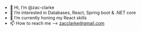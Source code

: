 - 👋 Hi, I’m @zac-clarke
- 👀 I’m interested in Databases, React, Spring boot & .NET core
- 🌱 I’m currently honing my React skills
- 📫 How to reach me --> zacclarke@gmail.com

<!---
zac-clarke/zac-clarke is a ✨ special ✨ repository because its `README.md` (this file) appears on your GitHub profile.
You can click the Preview link to take a look at your changes.
--->
